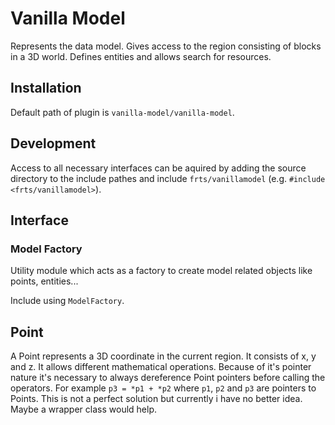 # Vanilla Model

Represents the data model. Gives access to the region consisting of blocks in a 3D world. Defines entities and allows search for resources.

## Installation

Default path of plugin is `vanilla-model/vanilla-model`.

## Development

Access to all necessary interfaces can be aquired by adding the source directory to the include pathes and include `frts/vanillamodel` (e.g. `#include <frts/vanillamodel>`).

## Interface

### Model Factory

Utility module which acts as a factory to create model related objects like points, entities...

Include using `ModelFactory`.

## Point

A Point represents a 3D coordinate in the current region. It consists of x, y and z. It allows different mathematical operations. Because of it's pointer nature it's necessary to always dereference Point pointers before calling the operators. For example `p3 = *p1 + *p2` where `p1`, `p2` and `p3` are pointers to Points. This is not a perfect solution but currently i have no better idea. Maybe a wrapper class would help.